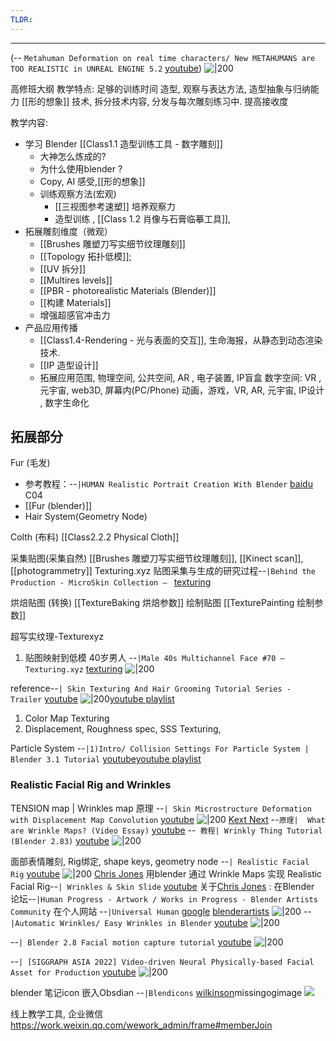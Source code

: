 ```yaml
---
TLDR:
---
```



---



(-- `Metahuman Deformation on real time characters/ New METAHUMANS are TOO REALISTIC in UNREAL ENGINE 5.2` [youtube](https://youtu.be/FYgxLuhVzhw?t=6))
![|200](https://i.ytimg.com/vi/FYgxLuhVzhw/hqdefault.jpg)

高修班大纲
教学特点:
足够的训练时间
造型, 观察与表达方法, 造型抽象与归纳能力  [[形的想象]] 
技术, 拆分技术内容, 分发与每次雕刻练习中. 提高接收度

教学内容: 
- 学习 Blender [[Class1.1 造型训练工具 - 数字雕刻]]
	- 大神怎么炼成的? 
	- 为什么使用blender ? 
	- Copy, AI 感受,[[形的想象]]
	- 训练观察方法(宏观)
		- [[三视图参考速塑]] 培养观察力
		- 造型训练 , [[Class 1.2 肖像与石膏临摹工具]], 
- 拓展雕刻维度（微观）
	- [[Brushes 雕塑刀写实细节纹理雕刻]]
	- [[Topology 拓扑低模]]; 
	- [[UV 拆分]]
	- [[Multires levels]]
	- [[PBR - photorealistic Materials (Blender)]]
	- [[构建 Materials]] 
	- 增强超感官冲击力
- 产品应用传播
	- [[Class1.4-Rendering - 光与表面的交互]], 生命海报，从静态到动态渲染技术. 
	- [[IP 造型设计]] 
	- 拓展应用范围, 物理空间, 公共空间,  AR , 电子装置, IP盲盒
数字空间: VR , 元宇宙, web3D, 屏幕内(PC/Phone) 动画，游戏，VR, AR, 元宇宙, IP设计 , 数字生命化


## 拓展部分


Fur (毛发)
- 参考教程：--`|HUMAN Realistic Portrait Creation With Blender` [baidu](https://pan.baidu.com/disk/main#/index?category=all&path=%2F%E6%88%91%E7%9A%84%E8%B5%84%E6%BA%90%2FHUMAN%20-%20Realistic%20Portrait%20Creation%20With%20Blender)  C04 
- [[Fur (blender)]] 
- Hair System(Geometry Node)


Colth (布料) 
[[Class2.2.2 Physical Cloth]]

采集贴图(采集自然) 
[[Brushes 雕塑刀写实细节纹理雕刻]], 
[[Kinect scan]], [[photogrammetry]]
Texturing.xyz 贴图采集与生成的研究过程--`|Behind the Production - MicroSkin Collection – ` [texturing](https://texturing.xyz/pages/behind-the-production-microskin-collection) 



烘焙贴图 (转换) [[TextureBaking 烘焙参数]]
绘制贴图 [[TexturePainting 绘制参数]]


超写实纹理-Texturexyz
1. 贴图映射到低模
40岁男人 --`|Male 40s Multichannel Face #70 – Texturing.xyz` [texturing](https://texturing.xyz/products/male-40s-multichannel-face-70?variant=12621179945034)
![|200](http://cdn.shopify.com/s/files/1/0962/2878/products/preview_0002_f5c616a5-9464-47db-81c9-6759b0aa4b40.jpg?v=1579668447)

reference--`| Skin Texturing And Hair Grooming Tutorial Series - Trailer` [youtube](https://youtu.be/qA59GdGdVtw?t=21)
![|200](https://i.ytimg.com/vi/qA59GdGdVtw/hqdefault.jpg)[youtube playlist](https://www.youtube.com/playlist?list=PLEsrV69Gx1KJ1XlU2ydiiC8L9SW9ADWBP)
1.  ﻿﻿Color Map Texturing
2.  ﻿﻿Displacement, Roughness spec, SSS Texturing, 


Particle System
--`|1)Intro/ Collision Settings For Particle System | Blender 3.1 Tutorial` [youtube](https://youtu.be/Huos9SsCOj8?t=11)[youtube playlist](https://www.youtube.com/playlist?list=PL9TcNr_PxvUYbFNIUa60nOzAOwlYuXmtQ)




### Realistic Facial Rig and Wrinkles
 TENSION map | Wrinkles map
原理 --`| Skin Microstructure Deformation with Displacement Map Convolution` [youtube](https://youtu.be/tuZMMZ8vbNk?t=9)
![|200](https://i.ytimg.com/vi/tuZMMZ8vbNk/hqdefault.jpg)
[Kext Next](https://www.youtube.com/@kextnext) --`原理|  What are Wrinkle Maps? (Video Essay)` [youtube](https://youtu.be/8KnJcXJVXJE?t=18)
--` 教程| Wrinkly Thing Tutorial (Blender 2.83)` [youtube](https://youtu.be/MVIYGNplslQ?t=3)
![|200](https://i.ytimg.com/vi/MVIYGNplslQ/hqdefault.jpg)


面部表情雕刻, Rig绑定, shape keys, geometry node
--`| Realistic Facial Rig` [youtube](https://youtu.be/8tjJeUXlsEQ?t=35)
![|200](https://i.ytimg.com/vi/8tjJeUXlsEQ/hqdefault.jpg)
[Chris Jones](https://cjones.gumroad.com/)  用blender 通过 Wrinkle Maps 实现 Realistic Facial Rig--`| Wrinkles & Skin Slide` [youtube](https://youtu.be/nydjtjIncSk?t=0)
关于[Chris Jones](https://cjones.gumroad.com/)  : 
在Blender 论坛--`|Human Progress - Artwork / Works in Progress - Blender Artists Community` 
在个人网站 --`|Universal Human` [google](https://sites.google.com/view/universalhuman)
[blenderartists](https://blenderartists.org/t/human-progress/1143224/891?u=chrisjones) 
![|200](https://blenderartists.org/uploads/default/original/4X/3/9/0/390ce70a682e4e3271e65d385b00508259966c5e.jpeg)
--`|Automatic Wrinkles/ Easy Wrinkles in Blender` [youtube](https://youtu.be/bNGGwaHOzHY?t=742)
![|200](https://i.ytimg.com/vi/bNGGwaHOzHY/hqdefault.jpg)

--`| Blender 2.8 Facial motion capture tutorial` [youtube](https://youtu.be/uNK8S19OSmA?t=311)
![|200](https://i.ytimg.com/vi/uNK8S19OSmA/hqdefault.jpg)




--`| [SIGGRAPH ASIA 2022] Video-driven Neural Physically-based Facial Asset for Production` [youtube](https://youtu.be/BifBssghYWQ?t=24)
![|200](https://i.ytimg.com/vi/BifBssghYWQ/hqdefault.jpg)










blender 笔记icon 嵌入Obsdian 
--`|Blendicons` [wilkinson](https://wilkinson.graphics/blender-icons/)missingogimage
![](https://i.imgur.com/yxTpmeC.png)



线上教学工具, 
企业微信
https://work.weixin.qq.com/wework_admin/frame#memberJoin